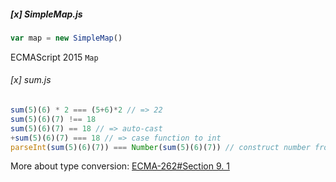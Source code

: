 ##### [x] SimpleMap.js
```js
var map = new SimpleMap()
```
ECMAScript 2015 `Map`


###### [x] sum.js
```js
sum(5)(6) * 2 === (5+6)*2 // => 22
sum(5)(6)(7) !== 18
sum(5)(6)(7) == 18 // => auto-cast
+sum(5)(6)(7) === 18 // => case function to int
parseInt(sum(5)(6)(7)) === Number(sum(5)(6)(7)) // construct number from result of `toString()`
```
More about type conversion: [ECMA-262#Section 9. 1](https://www.ecma-international.org/ecma-262/5.1/#sec-9.1)
